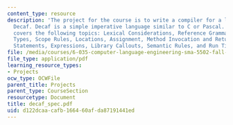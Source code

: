 ```yaml
---
content_type: resource
description: 'The project for the course is to write a compiler for a language called
  Decaf. Decaf is a simple imperative language similar to C or Pascal. This resource
  covers the following topics: Lexical Considerations, Reference Grammar, Semantics,
  Types, Scope Rules, Locations, Assignment, Method Invocation and Return, Control
  Statements, Expressions, Library Callouts, Semantic Rules, and Run Time Checking.'
file: /media/courses/6-035-computer-language-engineering-sma-5502-fall-2005/d122dcaacafb166460afda87191441ed_decaf_spec.pdf
file_type: application/pdf
learning_resource_types:
- Projects
ocw_type: OCWFile
parent_title: Projects
parent_type: CourseSection
resourcetype: Document
title: decaf_spec.pdf
uid: d122dcaa-cafb-1664-60af-da87191441ed
---
```

